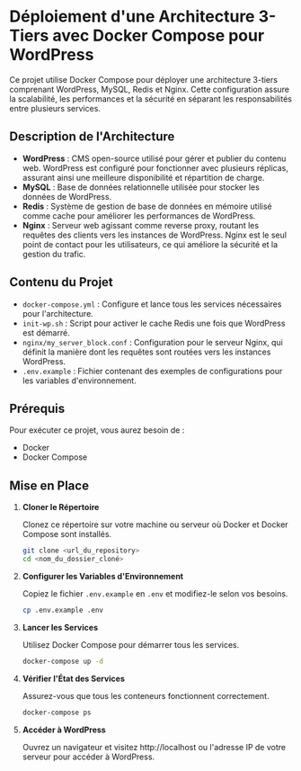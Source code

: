 # Déploiement d'une Architecture 3-Tiers avec Docker Compose pour WordPress

Ce projet utilise Docker Compose pour déployer une architecture 3-tiers comprenant WordPress, MySQL, Redis et Nginx.
Cette configuration assure la scalabilité, les performances et la sécurité en séparant les responsabilités entre
plusieurs services.

## Description de l'Architecture

- **WordPress** : CMS open-source utilisé pour gérer et publier du contenu web. WordPress est configuré pour fonctionner
  avec plusieurs réplicas, assurant ainsi une meilleure disponibilité et répartition de charge.
- **MySQL** : Base de données relationnelle utilisée pour stocker les données de WordPress.
- **Redis** : Système de gestion de base de données en mémoire utilisé comme cache pour améliorer les performances de
  WordPress.
- **Nginx** : Serveur web agissant comme reverse proxy, routant les requêtes des clients vers les instances de
  WordPress. Nginx est le seul point de contact pour les utilisateurs, ce qui améliore la sécurité et la gestion du
  trafic.

## Contenu du Projet

- `docker-compose.yml` : Configure et lance tous les services nécessaires pour l'architecture.
- `init-wp.sh` : Script pour activer le cache Redis une fois que WordPress est démarré.
- `nginx/my_server_block.conf` : Configuration pour le serveur Nginx, qui définit la manière dont les requêtes sont
  routées vers les instances WordPress.
- `.env.example` : Fichier contenant des exemples de configurations pour les variables d'environnement.

## Prérequis

Pour exécuter ce projet, vous aurez besoin de :

- Docker
- Docker Compose

## Mise en Place

1. **Cloner le Répertoire**

   Clonez ce répertoire sur votre machine ou serveur où Docker et Docker Compose sont installés.

   ```bash
   git clone <url_du_repository>
   cd <nom_du_dossier_cloné>
   ```
   
2. **Configurer les Variables d'Environnement**

   Copiez le fichier `.env.example` en `.env` et modifiez-le selon vos besoins.

   ```bash
   cp .env.example .env
   ```

3. **Lancer les Services**

   Utilisez Docker Compose pour démarrer tous les services.

   ```bash
   docker-compose up -d
   ```

4. **Vérifier l'État des Services**

   Assurez-vous que tous les conteneurs fonctionnent correctement.

   ```bash
   docker-compose ps
   ```

5. **Accéder à WordPress**

   Ouvrez un navigateur et visitez http://localhost ou l'adresse IP de votre serveur pour accéder à WordPress.


